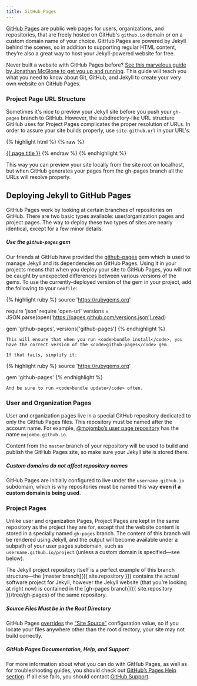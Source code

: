 ```yaml
---
title: GitHub Pages
---
```


[GitHub Pages](http://pages.github.com) are public web pages for users,
organizations, and repositories, that are freely hosted on GitHub's
`github.io` domain or on a custom domain name of your choice. GitHub Pages are
powered by Jekyll behind the scenes, so in addition to supporting regular HTML
content, they’re also a great way to host your Jekyll-powered website for free.

Never built a website with GitHub Pages before? [See this marvelous guide by
Jonathan McGlone to get you up and running](http://jmcglone.com/guides/github-pages/).
This guide will teach you what you need to know about Git, GitHub, and Jekyll to
create your very own website on GitHub Pages.

### Project Page URL Structure

Sometimes it's nice to preview your Jekyll site before you push your `gh-pages`
branch to GitHub. However, the subdirectory-like URL structure GitHub uses for
Project Pages complicates the proper resolution of URLs. In order to assure your
site builds properly, use `site.github.url` in your URL's.

{% highlight html %}
{% raw %}
<!-- Useful for styles with static names... -->
<link href="{{ site.github.url }}/path/to/css.css" rel="stylesheet">
<!-- and for documents/pages whose URL's can change... -->
<a href="{{ page.url | prepend: site.github.url }}">{{ page.title }}</a>
{% endraw %}
{% endhighlight %}

This way you can preview your site locally from the site root on localhost,
but when GitHub generates your pages from the gh-pages branch all the URLs
will resolve properly.

## Deploying Jekyll to GitHub Pages

GitHub Pages work by looking at certain branches of repositories on GitHub.
There are two basic types available: user/organization pages and project pages.
The way to deploy these two types of sites are nearly identical, except for a
few minor details.

<div class="note protip">
  <h5>Use the <code>github-pages</code> gem</h5>
  <p>
    Our friends at GitHub have provided the
    <a href="https://github.com/github/pages-gem">github-pages</a>
    gem which is used to manage Jekyll and its dependencies on
    GitHub Pages. Using it in your projects means that when you deploy
    your site to GitHub Pages, you will not be caught by unexpected
    differences between various versions of the gems. To use the
    currently-deployed version of the gem in your project, add the
    following to your <code>Gemfile</code>:

{% highlight ruby %}
source 'https://rubygems.org'

require 'json'
require 'open-uri'
versions = JSON.parse(open('https://pages.github.com/versions.json').read)

gem 'github-pages', versions['github-pages']
{% endhighlight %}

    This will ensure that when you run <code>bundle install</code>, you
    have the correct version of the <code>github-pages</code> gem.

    If that fails, simplify it:

{% highlight ruby %}
source 'https://rubygems.org'

gem 'github-pages'
{% endhighlight %}

    And be sure to run <code>bundle update</code> often.
  </p>
</div>

### User and Organization Pages

User and organization pages live in a special GitHub repository dedicated to
only the GitHub Pages files. This repository must be named after the account
name. For example, [@mojombo’s user page
repository](https://github.com/mojombo/mojombo.github.io) has the name
`mojombo.github.io`.

Content from the `master` branch of your repository will be used to build and
publish the GitHub Pages site, so make sure your Jekyll site is stored there.

<div class="note info">
  <h5>Custom domains do not affect repository names</h5>
  <p>
    GitHub Pages are initially configured to live under the
    <code>username.github.io</code> subdomain, which is why repositories must
    be named this way <strong>even if a custom domain is being used</strong>.
  </p>
</div>

### Project Pages

Unlike user and organization Pages, Project Pages are kept in the same
repository as the project they are for, except that the website content is
stored in a specially named `gh-pages` branch. The content of this branch will
be rendered using Jekyll, and the output will become available under a subpath
of your user pages subdomain, such as `username.github.io/project` (unless a
custom domain is specified—see below).

The Jekyll project repository itself is a perfect example of this branch
structure—the [master branch]({{ site.repository }}) contains the
actual software project for Jekyll, however the Jekyll website (that you’re
looking at right now) is contained in the [gh-pages
branch]({{ site.repository }}/tree/gh-pages) of the same repository.

<div class="note warning">
  <h5>Source Files Must be in the Root Directory</h5>
  <p>
GitHub Pages <a href="https://help.github.com/articles/troubleshooting-github-pages-build-failures#source-setting">overrides</a> the <a href="http://jekyllrb.com/docs/configuration/#global-configuration">“Site Source”</a> configuration value, so if you locate your files anywhere other than the root directory, your site may not build correctly.
  </p>
</div>

<div class="note">
  <h5>GitHub Pages Documentation, Help, and Support</h5>
  <p>
    For more information about what you can do with GitHub Pages, as well as for
    troubleshooting guides, you should check out <a
    href="https://help.github.com/categories/github-pages-basics/">GitHub’s Pages Help
    section</a>. If all else fails, you should contact <a
    href="https://github.com/contact">GitHub Support</a>.
  </p>
</div>
